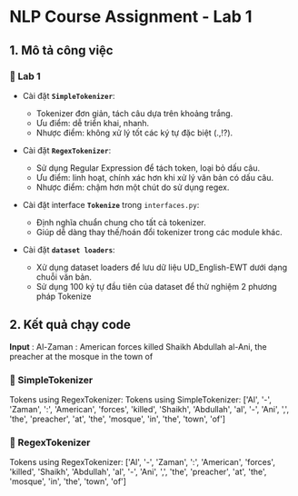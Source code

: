 
# NLP Course Assignment - Lab 1

## 1. Mô tả công việc

### 🔹 Lab 1
- Cài đặt **`SimpleTokenizer`**:
  - Tokenizer đơn giản, tách câu dựa trên khoảng trắng.
  - Ưu điểm: dễ triển khai, nhanh.
  - Nhược điểm: không xử lý tốt các ký tự đặc biệt (.,!?).

- Cài đặt **`RegexTokenizer`**:
  - Sử dụng Regular Expression để tách token, loại bỏ dấu câu.
  - Ưu điểm: linh hoạt, chính xác hơn khi xử lý văn bản có dấu câu.
  - Nhược điểm: chậm hơn một chút do sử dụng regex.

- Cài đặt interface **`Tokenize`** trong `interfaces.py`:
  - Định nghĩa chuẩn chung cho tất cả tokenizer.
  - Giúp dễ dàng thay thế/hoán đổi tokenizer trong các module khác.
- Cài đặt **`dataset loaders`**:
  - Xử dụng dataset loaders để lưu dữ liệu UD_English-EWT dưới dạng chuỗi văn bản.
  - Sử dụng 100 ký tự đầu tiên của dataset để thử nghiệm 2 phương pháp Tokenize
 
## 2. Kết quả chạy code

**Input** : Al-Zaman : American forces killed Shaikh Abdullah al-Ani, the preacher at the
mosque in the town of
### 🔹 SimpleTokenizer
Tokens using RegexTokenizer:
Tokens using SimpleTokenizer:
['Al', '-', 'Zaman', ':', 'American', 'forces', 'killed', 'Shaikh', 'Abdullah', 'al', '-', 'Ani', ',', 'the', 'preacher', 'at', 'the', 'mosque', 'in', 'the', 'town', 'of']

### 🔹 RegexTokenizer
Tokens using RegexTokenizer:
['Al', '-', 'Zaman', ':', 'American', 'forces', 'killed', 'Shaikh', 'Abdullah', 'al', '-', 'Ani', ',', 'the', 'preacher', 'at', 'the', 'mosque', 'in', 'the', 'town', 'of']





